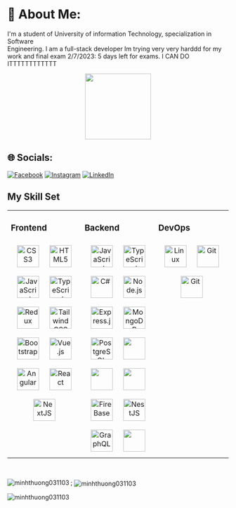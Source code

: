 # 💫 About Me:
I'm a student of University of information Technology, specialization in Software<br>Engineering. I am a full-stack developer
Im trying very very harddd for my work and final exam
2/7/2023: 5 days left for exams. I CAN DO ITTTTTTTTTTTT
<div align="center">
  
  
  <img height="150" src="https://camo.githubusercontent.com/62da68eb62b1e5f175f7d1f0191dd89a653d7908feb22d37d4a0ab07365d6791/68747470733a2f2f6d656469612e67697068792e636f6d2f6d656469612f4d3967624264396e6244724f5475314d71782f67697068792e676966"  />
</div>


## 🌐 Socials:
[![Facebook](https://img.shields.io/badge/Facebook-%231877F2.svg?logo=Facebook&logoColor=white)](https://facebook.com/minhno.minhno.7) [![Instagram](https://img.shields.io/badge/Instagram-%23E4405F.svg?logo=Instagram&logoColor=white)](https://instagram.com/thg_ngn) [![LinkedIn](https://img.shields.io/badge/LinkedIn-%230077B5.svg?logo=linkedin&logoColor=white)](https://linkedin.com/in/nguyen-minh-thuong-uit) 

## My Skill Set  
<table><tr><td valign="top" width="33%">



### Frontend  
<div align="center">  
<a href="https://www.w3schools.com/css/" target="_blank"><img style="margin: 10px" src="https://profilinator.rishav.dev/skills-assets/css3-original-wordmark.svg" alt="CSS3" height="50" /></a>  
<a href="https://en.wikipedia.org/wiki/HTML5" target="_blank"><img style="margin: 10px" src="https://profilinator.rishav.dev/skills-assets/html5-original-wordmark.svg" alt="HTML5" height="50" /></a>  
<a href="https://www.javascript.com/" target="_blank"><img style="margin: 10px" src="https://profilinator.rishav.dev/skills-assets/javascript-original.svg" alt="JavaScript" height="50" /></a>  
<a href="https://www.typescriptlang.org/" target="_blank"><img style="margin: 10px" src="https://profilinator.rishav.dev/skills-assets/typescript-original.svg" alt="TypeScript" height="50" /></a>  
  <a href="https://redux.js.org/" target="_blank"><img style="margin: 10px" src="https://profilinator.rishav.dev/skills-assets/redux-original.svg" alt="Redux" height="50" /></a>  
<a href="https://www.tailwindcss.com/" target="_blank"><img style="margin: 10px" src="https://profilinator.rishav.dev/skills-assets/tailwindcss.svg" alt="Tailwind CSS" height="50" /></a>  
<a href="https://getbootstrap.com/docs/3.4/javascript/" target="_blank"><img style="margin
: 10px" src="https://profilinator.rishav.dev/skills-assets/bootstrap-plain.svg" alt="Bootstrap" height="50" /></a>  
<a href="https://vuejs.org/" target="_blank"><img style="margin: 10px" src="https://profilinator.rishav.dev/skills-assets/vuejs-original-wordmark.svg" alt="Vue.js" height="50" /></a>  
<a href="https://angular.io/" target="_blank"><img style="margin: 10px" src="https://profilinator.rishav.dev/skills-assets/angularjs-original.svg" alt="Angular" height="50" /></a>  
<a href="https://reactjs.org/" target="_blank"><img style="margin: 10px" src="https://profilinator.rishav.dev/skills-assets/react-original-wordmark.svg" alt="React" height="50" /></a>  
  <a href="https://nextjs.org/" target="_blank"><img style="margin: 10px" src="https://profilinator.rishav.dev/skills-assets/nextjs.png" alt="NextJS" height="50" /></a>  
</div>

</td><td valign="top" width="33%">



### Backend  
<div align="center">  
<a href="https://www.javascript.com/" target="_blank"><img style="margin: 10px" src="https://profilinator.rishav.dev/skills-assets/javascript-original.svg" alt="JavaScript" height="50" /></a>  
<a href="https://www.typescriptlang.org/" target="_blank"><img style="margin: 10px" src="https://profilinator.rishav.dev/skills-assets/typescript-original.svg" alt="TypeScript" height="50" /></a>  
  <a href="https://docs.microsoft.com/en-us/dotnet/csharp/" target="_blank"><img style="margin: 10px" src="https://profilinator.rishav.dev/skills-assets/csharp-original.svg" alt="C#" height="50" /></a>  
<a href="https://nodejs.org/" target="_blank"><img style="margin: 10px" src="https://profilinator.rishav.dev/skills-assets/nodejs-original-wordmark.svg" alt="Node.js" height="50" /></a>  
<a href="https://expressjs.com/" target="_blank"><img style="margin: 10px" src="https://profilinator.rishav.dev/skills-assets/express-original-wordmark.svg" alt="Express.js" height="50" /></a>  
<a href="https://www.mongodb.com/" target="_blank"><img style="margin: 10px" src="https://profilinator.rishav.dev/skills-assets/mongodb-original-wordmark.svg" alt="MongoDB" height="50" /></a>  
<a href="https://www.postgresql.org/" target="_blank"><img style="margin: 10px" src="https://profilinator.rishav.dev/skills-assets/postgresql-original-wordmark.svg" alt="PostgreSQL" height="50" /></a> 
      <a  href="https://www.microsoft.com/en-us/sql-server/sql-server-downloads" target="_blank"><img  style="margin: 10px" src="https://www.sqlservertutorial.net/wp-content/uploads/sql-server-tutorial.svg" height="50"/></a>
      <a  href="https://www.prisma.io/" target="_blank"><img  style="margin: 10px" src="https://cdn.icon-icons.com/icons2/3914/PNG/512/prisma_logo_icon_248778.png" height="50"/></a>
    <a  href="https://supabase.com/" target="_blank"><img  style="margin: 10px" src="https://d2eip9sf3oo6c2.cloudfront.net/tags/images/000/001/299/square_480/supabase-logo-icon_1.png" height="50"/></a>
<a href="https://nextjs.org/" target="_blank"><img style="margin: 10px" src="https://www.gstatic.com/devrel-devsite/prod/vca930ea4481fa25f3cdb030ae8a063116e499d7117ac90e4ee9a28c6c1a44870/firebase/images/touchicon-180.png" alt="FireBase" height="50" /></a>  
<a href="https://nestjs.com/" target="_blank"><img style="margin: 10px" src="https://profilinator.rishav.dev/skills-assets/nestjs.svg" alt="NestJS" height="50" /></a>  
  <a href="https://graphql.org/" target="_blank"><img style="margin: 10px" src="https://profilinator.rishav.dev/skills-assets/graphql.png" alt="GraphQL" height="50" /></a>  
  <a  href="https://socket.io" target="_blank"><img  style="margin: 10px" src="https://upload.wikimedia.org/wikipedia/commons/thumb/9/96/Socket-io.svg/1200px-Socket-io.svg.png" height="50"/></a>

</div>

</td><td valign="top" width="33%">



### DevOps  
<div align="center">  
<a href="https://www.linux.org/" target="_blank"><img style="margin: 10px" src="https://profilinator.rishav.dev/skills-assets/linux-original.svg" alt="Linux" height="50" /></a>  
<a href="https://github.com/" target="_blank"><img style="margin: 10px" src="https://profilinator.rishav.dev/skills-assets/git-scm-icon.svg" alt="Git" height="50" /></a>  
  <a href="https://www.docker.com/" target="_blank"><img style="margin: 10px" src="https://1000logos.net/wp-content/uploads/2021/11/Docker-Logo-2013.png" alt="Git" height="50" /></a>  

</div>

</td></tr></table>  

<br/>  


<p><img align="left" src="https://github-readme-stats.vercel.app/api/top-langs?username=minhthuong031103&show_icons=true&locale=en&layout=compact" alt="minhthuong031103" /></p>

<p>;
  <img align="center" src="https://github-readme-stats.vercel.app/api?username=minhthuong031103&show_icons=true&locale=en" alt="minhthuong031103" />
</p>

<p><img align="center" src="https://github-readme-streak-stats.herokuapp.com/?user=minhthuong031103&" alt="minhthuong031103" /></p>



